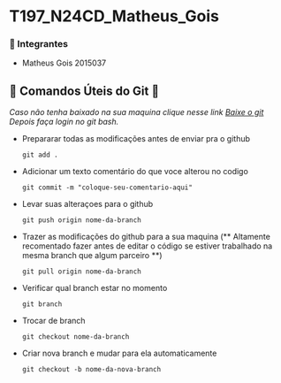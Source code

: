 # T197_N24CD_Matheus_Gois

### 🔷 Integrantes

* Matheus Gois 2015037



## 🔶 Comandos Úteis do Git 🤟

  *Caso não tenha baixado na sua maquina clique nesse link [Baixe o git](https://git-scm.com/downloads)
  Depois faça login no git bash.*

- Prepararar todas as modificações antes de enviar pra o github
  
  `git add .`

- Adicionar um texto comentário do que voce alterou no codigo
  
  `git commit -m "coloque-seu-comentario-aqui"`

- Levar suas alteraçoes para o github
  
  `git push origin nome-da-branch`

- Trazer as modificações do github para a sua maquina (** Altamente recomentado fazer antes de editar o código se estiver trabalhado na mesma branch que algum parceiro **)
  
  `git pull origin nome-da-branch`

- Verificar qual branch estar no momento
  
  `git branch`

- Trocar de branch
  
  `git checkout nome-da-branch`

- Criar nova branch e mudar para ela automaticamente
  
  `git checkout -b nome-da-nova-branch`
  
